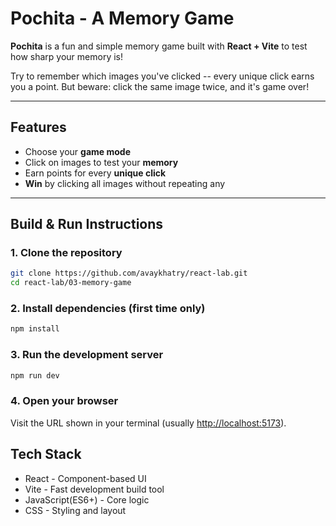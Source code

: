 # Pochita - A Memory Game

**Pochita** is a fun and simple memory game built with **React + Vite** to test how sharp your memory is!

Try to remember which images you've clicked -- every unique click earns you a point. But beware: click the same image twice, and it's game over!

---

## Features

- Choose your **game mode**
- Click on images to test your **memory**
- Earn points for every **unique click**
- **Win** by clicking all images without repeating any

---

## Build & Run Instructions

### 1. Clone the repository
```bash
git clone https://github.com/avaykhatry/react-lab.git
cd react-lab/03-memory-game
```

### 2. Install dependencies (first time only)
```bash
npm install
```
### 3. Run the development server
```bash
npm run dev
```

### 4. Open your browser
Visit the URL shown in your terminal (usually [http://localhost:5173](http://localhost:5173)).

## Tech Stack

- React - Component-based UI
- Vite - Fast development build tool
- JavaScript(ES6+) - Core logic
- CSS - Styling and layout

